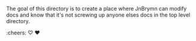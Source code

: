 The goal of this directory is to create a place where JnBrymn can modify docs and know that it's not screwing up anyone elses docs in the top level directory.

:cheers: ♡ ❤️
